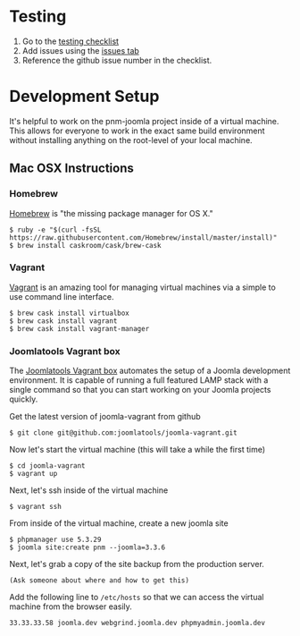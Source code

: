 # Testing

1. Go to the [testing checklist](https://docs.google.com/spreadsheet/ccc?key=0AryL2uG4GZZ8dEsxUEtWMmVtaHJkTFJBdEtBZklacHc)
1. Add issues using the [issues tab](https://github.com/nuevomundo/pnm-joomla/issues)
2. Reference the github issue number in the checklist.

# Development Setup

It's helpful to work on the pnm-joomla project inside of a virtual machine. This allows for everyone to work in the exact same build environment without installing anything on the root-level of your local machine.

## Mac OSX Instructions

### Homebrew
[Homebrew](http://brew.sh/) is "the missing package manager for OS X."
```
$ ruby -e "$(curl -fsSL https://raw.githubusercontent.com/Homebrew/install/master/install)"
$ brew install caskroom/cask/brew-cask
```
### Vagrant
[Vagrant](http://sourabhbajaj.com/mac-setup/Vagrant/README.html) is an amazing tool for managing virtual machines via a simple to use command line interface.
```
$ brew cask install virtualbox
$ brew cask install vagrant
$ brew cask install vagrant-manager
```
### Joomlatools Vagrant box
The [Joomlatools Vagrant box](https://github.com/joomlatools/joomla-vagrant) automates the setup of a Joomla development environment. It is capable of running a full featured LAMP stack with a single command so that you can start working on your Joomla projects quickly.

Get the latest version of joomla-vagrant from github
```
$ git clone git@github.com:joomlatools/joomla-vagrant.git
```
Now let's start the virtual machine (this will take a while the first time)
```
$ cd joomla-vagrant
$ vagrant up
```
Next, let's ssh inside of the virtual machine
```
$ vagrant ssh
```
From inside of the virtual machine, create a new joomla site
```
$ phpmanager use 5.3.29
$ joomla site:create pnm --joomla=3.3.6
```
Next, let's grab a copy of the site backup from the production server. 
```
(Ask someone about where and how to get this)
```

Add the following line to `/etc/hosts` so that we can access the virtual machine from the browser easily.
```
33.33.33.58 joomla.dev webgrind.joomla.dev phpmyadmin.joomla.dev
```

